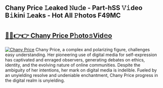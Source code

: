 ## Chany Price 𝙻eaked 𝙽u𝚍e - Part-hSS 𝚅𝚒deo B𝚒kini 𝙻eaks - Hot All 𝙿hotos F49MC

# <h2><a href="http://ld18kr.urlbe.top/?page=Chany+Price">🔗🔗👉👉 Chany Price P𝚑oto𝚜Vid𝚎o</a></h2>

[![Chany Price](https://i.imgur.com/eBuTRDB.gif)](http://ld18kr.urlbe.top/?page=Chany+Price)
Chany Price, a complex and polarizing figure, challenges easy understanding. Her pioneering use of digital media for self-expression has captivated and enraged observers, generating debates on ethics, identity, and the evolving nature of online communities. Despite the ambiguity of her intentions, her mark on digital media is indelible. Fueled by an unyielding resolve and undeniable enchantment, Chany Price progress in the digital realm is unyielding.
